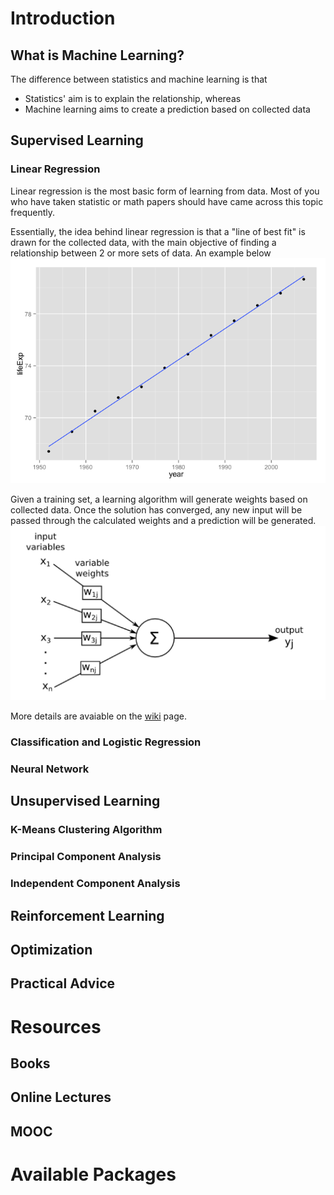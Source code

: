 # Introduction
## What is Machine Learning?
The difference between statistics and machine learning is that 
  - Statistics' aim is to explain the relationship, whereas
  - Machine learning aims to create a prediction based on collected data

## Supervised Learning 
### Linear Regression
Linear regression is the most basic form of learning from data. Most of you who have taken statistic or math papers should have came across this topic frequently. 

Essentially, the idea behind linear regression is that a "line of best fit" is drawn for the collected data, with the main objective of finding a relationship between 2 or more sets of data. An example below
![alt text](https://github.com/UOADataScience/machine-learning-tutorial/blob/master/images/regression.png "Linear Regression")

Given a training set, a learning algorithm will generate weights based on collected data. Once the solution has converged, any new input will be passed through the calculated weights and a prediction will be generated.
![alt text](https://github.com/UOADataScience/machine-learning-tutorial/blob/master/images/regression_inout.png "Mapping from Input to Output")

More details are avaiable on the [wiki](https://en.wikipedia.org/wiki/Linear_regression) page.

### Classification and Logistic Regression
### Neural Network
## Unsupervised Learning
### K-Means Clustering Algorithm
### Principal Component Analysis
### Independent Component Analysis
## Reinforcement Learning
## Optimization
## Practical Advice
# Resources
## Books
## Online Lectures
## MOOC
# Available Packages